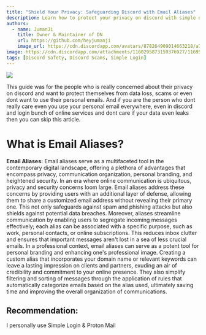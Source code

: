 ```yaml
---
title: "Shield Your Privacy: Safeguarding Discord with Email Aliases"
description: Learn how to protect your privacy on discord with simple detailed steps to move one step ahead from scams, hacking or even data loss from bad guys!
authors:
  - name: JumanJi
    title: Owner & Maintainer of DN
    url: https://github.com/heyjumanji
    image_url: https://cdn.discordapp.com/avatars/878264909014663218/a7359151f0a652f9b8888d4b30093bc4.png
image: https://cdn.discordapp.com/attachments/1160295873159376927/1169549356655968266/Discord_Nexus.png
tags: [Discord Safety, Discord Scams, Simple Login]
---
```


![](https://cdn.discordapp.com/attachments/1160295873159376927/1169549356655968266/Discord_Nexus.png)

This guide was for the people who is really concerned about their privacy on discord and want to protect themselves from data loss, scams or even dont want to use their personal emails. And if you are the person who dont really care even you use your personal email everywhere, even in discord and login bunch of online services and dont care if your data even leaks then you can skip this article.

<!-- truncate -->

# What is Email Aliases?

**Email Aliases:** Email aliases serve as a multifaceted tool in the contemporary digital landscape, offering a plethora of advantages that encompass privacy, communication organization, personal branding, and heightened security. In an era where online communication is ubiquitous, privacy and security concerns loom large. Email aliases address these concerns by providing users with an additional layer of defense, allowing them to share a customized email address without revealing their primary one. This not only safeguards against spam and phishing attacks but also shields against potential data breaches. Moreover, aliases streamline communication by enabling users to segregate incoming messages effectively; each alias can be associated with a specific purpose, such as work, personal contacts, or online subscriptions. This reduces inbox clutter and ensures that important messages aren't lost in a sea of less crucial emails. In a professional context, email aliases can serve as a potent tool for personal branding and enhancing one's professional image. Creating a custom alias that incorporates your domain name or relevant keywords can leave a lasting impression on clients and partners, exuding an air of credibility and commitment to your online presence. They also simplify filtering and sorting of messages through the application of rules that automatically categorize emails based on the alias used, ultimately saving time and improving the overall organization of communications.

## Recommendation:
I personally use Simple Login & Proton Mail
